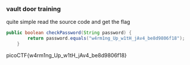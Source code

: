 ### vault door training

quite simple read the source code and get the flag

```java
public boolean checkPassword(String password) {
        return password.equals("w4rm1ng_Up_w1tH_jAv4_be8d9806f18");
    }
```

picoCTF{w4rm1ng_Up_w1tH_jAv4_be8d9806f18}